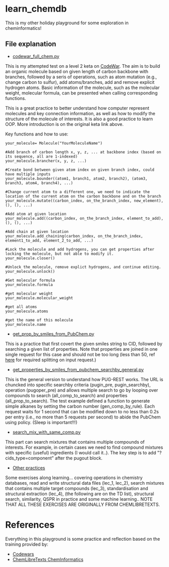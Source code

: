 # learn_chemdb

This is my other holiday playground for some exploration in cheminformatics!

## File explanation

- [codewar_full_chem.py](https://github.com/xueannafang/learn_chemdb/blob/main/codewar_full_chem.py)

This is my attempted test on a level 2 keta on [CodeWar](https://www.codewars.com/kata/5a27ca7ab6cfd70f9300007a). The aim is to build an organic molecule based on given length of carbon backbone with branches, followed by a seris of operations, such as atom mutation (e.g., change carbon to sulfur), add atoms/branches, add and remove explicit hydrogen atoms. Basic information of the molecule, such as the molecular weight, molecular formula, can be presented when calling corresponding functions.

This is a great practice to better understand how computer represent molecules and key connection information, as well as how to modify the structure of the molecule of interests. It is also a good practice to learn OOP. More introduction is on the original keta link above.

Key functions and how to use:

```
your_molecule= Molecule("YourMoleculeName")

#Add branch of carbon length x, y, z, ... at backbone index (based on its sequence, all are 1-indexed)
your_molecule.brancher(x, y, z, ...)

#Create bond between given atom index on given branch index, could have multiple inputs
your_molecule.bounder((atom1, branch1, atom2, branch2), (atom3, branch3, atom4, branch4), ...)

#Change current atom to a different one, we need to indicate the location of the current atom on the carbon backbone and on the branch
your_molecule.mutate((carbon_index, on_the_branch_index, new_element), (), (), ...)

#Add atom at given location
your_molecule.add((carbon_index, on_the_branch_index, element_to_add), (), (), ...)

#Add chain at given location
your_molecule.add_chaining(carbon_index, on_the_branch_index, element1_to_add, element_2_to_add, ...)

#Lock the molecule and add hydrogens, you can get properties after locking the molecule, but not able to modify it.
your_molecule.closer()

#Unlock the molecule, remove explict hydrogens, and continue editing.
your_molecule.unlock()

#Get molecular formula
your_molecule.formula

#get molecular weight
your_molecule.molecular_weight

#get all atoms
your_molecule.atoms

#get the name of this molecule
your_molecule.name

```

- [get_prop_by_smiles_from_PubChem.py](https://github.com/xueannafang/learn_chemdb/blob/main/get_prop_by_smiles_from_PubChem.py)

This is a practice that first covert the given smiles string to CID, followed by searching a given list of properties. Note that properties are joined in one single request for this case and should not be too long (less than 50, ref [here](https://chem.libretexts.org/Courses/Intercollegiate_Courses/Cheminformatics/01%3A_Introduction/1.10%3A_Python_Assignment_1) for required splitting on input request.)



- [get_properties_by_smiles_from_pubchem_searchby_general.py](https://github.com/xueannafang/learn_chemdb/blob/main/get_properties_by_smiles_from_pubchem_searchby_general.py)

This is the general version to understand how PUG-REST works. The URL is chuncked into specific searchby criteria (pugin_pre, pugin_searchby), operation (pugoper_pre) and allows multiple search to go by looping over compounds to search (all_comp_to_search) and properties (all_prop_to_search). The test example defined a function to generate simple alkanes by setting the carbon number (gen_comp_by_rule). Each request waits for 1 second that can be modified down to no less than 0.2s per entry (i.e., no more than 5 requests per second) to abide the PubChem using policy. (Sleep is important!!!)

- [search_mix_with_same_comp.py](https://github.com/xueannafang/learn_chemdb/blob/main/search_mix_with_same_comp.py)

This part can search mixtures that contains multiple compounds of interests. For example, in certain cases we need to find compound mixtures with specific (useful) ingredients (I would call it..). The key step is to add "?cids_type=component" after the pugout block.


- [Other practices](https://github.com/xueannafang/learn_chemdb/tree/main/practice_from_cheminfo_with_filled_notebook)

Some exercises along learning... covering operations in chemistry databases, read and write structural data files (lec_1, lec_2), search mixtures that contains multiple target compounds (lec_3), standardisation and structural extraction (lec_4), (the following are on the TD list), structural search, similarity, QSPR in practice and some machine learning.. NOTE THAT ALL THESE EXERCISES ARE ORIGINALLY FROM CHEMLIBRETEXTS.


# References

Everything in this playground is some practice and reflection based on the training provided by:

- [Codewars](https://www.codewars.com/)
- [ChemLibreTexts ChemInformatics](https://chem.libretexts.org/Courses/Intercollegiate_Courses/Cheminformatics)


